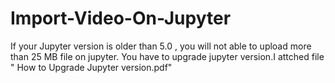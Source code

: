 # Import-Video-On-Jupyter
If your Jupyter version is older than 5.0 , you will not able to upload more than 25 MB file on jupyter.
You have to upgrade jupyter version.I attched file " How to Upgrade Jupyter version.pdf" 
